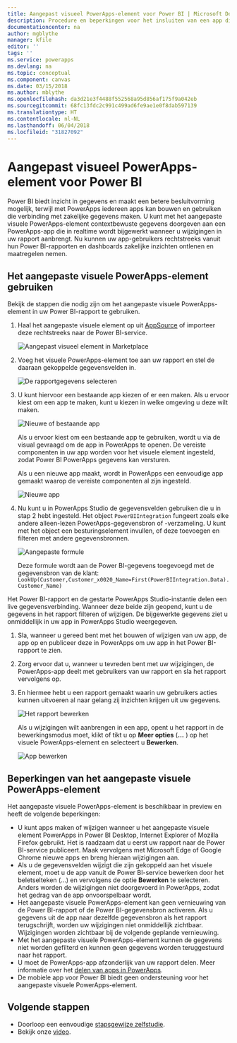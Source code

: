 ```yaml
---
title: Aangepast visueel PowerApps-element voor Power BI | Microsoft Docs
description: Procedure en beperkingen voor het insluiten van een app die gebruikmaakt van dezelfde gegevensbron en kan worden gefilterd zoals andere rapportitems in Power BI
documentationcenter: na
author: mgblythe
manager: kfile
editor: ''
tags: ''
ms.service: powerapps
ms.devlang: na
ms.topic: conceptual
ms.component: canvas
ms.date: 03/15/2018
ms.author: mblythe
ms.openlocfilehash: da3d21e3f4488f552568a95d856af175f9a042eb
ms.sourcegitcommit: 68fc13fdc2c991c499ad6fe9ae1e0f8dab597139
ms.translationtype: HT
ms.contentlocale: nl-NL
ms.lasthandoff: 06/04/2018
ms.locfileid: "31827092"
---
```

# <a name="powerapps-custom-visual-for-power-bi"></a>Aangepast visueel PowerApps-element voor Power BI

Power BI biedt inzicht in gegevens en maakt een betere besluitvorming mogelijk, terwijl met PowerApps iedereen apps kan bouwen en gebruiken die verbinding met zakelijke gegevens maken. U kunt met het aangepaste visuele PowerApps-element contextbewuste gegevens doorgeven aan een PowerApps-app die in realtime wordt bijgewerkt wanneer u wijzigingen in uw rapport aanbrengt. Nu kunnen uw app-gebruikers rechtstreeks vanuit hun Power BI-rapporten en dashboards zakelijke inzichten ontlenen en maatregelen nemen.

## <a name="using-the-powerapps-custom-visual"></a>Het aangepaste visuele PowerApps-element gebruiken

Bekijk de stappen die nodig zijn om het aangepaste visuele PowerApps-element in uw Power BI-rapport te gebruiken.

1. Haal het aangepaste visuele element op uit [AppSource](https://appsource.microsoft.com/product/power-bi-visuals/WA104381378?tab=Overview) of importeer deze rechtstreeks naar de Power BI-service.

    ![Aangepast visueel element in Marketplace](./media/powerapps-custom-visual/powerapps-store.png) 

1. Voeg het visuele PowerApps-element toe aan uw rapport en stel de daaraan gekoppelde gegevensvelden in.

    ![De rapportgegevens selecteren](./media/powerapps-custom-visual/add-visual-set-data.png)

1. U kunt hiervoor een bestaande app kiezen of er een maken. Als u ervoor kiest om een app te maken, kunt u kiezen in welke omgeving u deze wilt maken.

    ![Nieuwe of bestaande app](./media/powerapps-custom-visual/create-new-or-choose-app.png)

    Als u ervoor kiest om een bestaande app te gebruiken, wordt u via de visual gevraagd om de app in PowerApps te openen. De vereiste componenten in uw app worden voor het visuele element ingesteld, zodat Power BI PowerApps gegevens kan versturen.

    Als u een nieuwe app maakt, wordt in PowerApps een eenvoudige app gemaakt waarop de vereiste componenten al zijn ingesteld.

    ![Nieuwe app](./media/powerapps-custom-visual/new-app.png)

1. Nu kunt u in PowerApps Studio de gegevensvelden gebruiken die u in stap 2 hebt ingesteld. Het object `PowerBIIntegration` fungeert zoals elke andere alleen-lezen PowerApps-gegevensbron of -verzameling. U kunt met het object een besturingselement invullen, of deze toevoegen en filteren met andere gegevensbronnen.

    ![Aangepaste formule](./media/powerapps-custom-visual/custom-formula.png)

    Deze formule wordt aan de Power BI-gegevens toegevoegd met de gegevensbron van de klant: `LookUp(Customer,Customer_x0020_Name=First(PowerBIIntegration.Data).Customer_Name)`

 Het Power BI-rapport en de gestarte PowerApps Studio-instantie delen een live gegevensverbinding. Wanneer deze beide zijn geopend, kunt u de gegevens in het rapport filteren of wijzigen. De bijgewerkte gegevens ziet u onmiddellijk in uw app in PowerApps Studio weergegeven.

1. Sla, wanneer u gereed bent met het bouwen of wijzigen van uw app, de app op en publiceer deze in PowerApps om uw app in het Power BI-rapport te zien.

1. Zorg ervoor dat u, wanneer u tevreden bent met uw wijzigingen, de PowerApps-app deelt met gebruikers van uw rapport en sla het rapport vervolgens op.

1. En hiermee hebt u een rapport gemaakt waarin uw gebruikers acties kunnen uitvoeren al naar gelang zij inzichten krijgen uit uw gegevens.

    ![Het rapport bewerken](./media/powerapps-custom-visual/working-report.gif)

    Als u wijzigingen wilt aanbrengen in een app, opent u het rapport in de bewerkingsmodus moet, klikt of tikt u op **Meer opties** (**...** ) op het visuele PowerApps-element en selecteert u **Bewerken**.

    ![App bewerken](./media/powerapps-custom-visual/edit-app.png)

## <a name="limitations-of-the-powerapps-custom-visual"></a>Beperkingen van het aangepaste visuele PowerApps-element

Het aangepaste visuele PowerApps-element is beschikbaar in preview en heeft de volgende beperkingen:

- U kunt apps maken of wijzigen wanneer u het aangepaste visuele element PowerApps in Power BI Desktop, Internet Explorer of Mozilla Firefox gebruikt. Het is raadzaam dat u eerst uw rapport naar de Power BI-service publiceert. Maak vervolgens met Microsoft Edge of Google Chrome nieuwe apps en breng hieraan wijzigingen aan.
- Als u de gegevensvelden wijzigt die zijn gekoppeld aan het visuele element, moet u de app vanuit de Power BI-service bewerken door het beletselteken (...) en vervolgens de optie **Bewerken** te selecteren. Anders worden de wijzigingen niet doorgevoerd in PowerApps, zodat het gedrag van de app onvoorspelbaar wordt.
- Het aangepaste visuele PowerApps-element kan geen vernieuwing van de Power BI-rapport of de Power BI-gegevensbron activeren. Als u gegevens uit de app naar dezelfde gegevensbron als het rapport terugschrijft, worden uw wijzigingen niet onmiddellijk zichtbaar. Wijzigingen worden zichtbaar bij de volgende geplande vernieuwing.
- Met het aangepaste visuele PowerApps-element kunnen de gegevens niet worden gefilterd en kunnen geen gegevens worden teruggestuurd naar het rapport.
- U moet de PowerApps-app afzonderlijk van uw rapport delen. Meer informatie over het [delen van apps in PowerApps](share-app.md).
- De mobiele app voor Power BI biedt geen ondersteuning voor het aangepaste visuele PowerApps-element.

## <a name="next-steps"></a>Volgende stappen

* Doorloop een eenvoudige [stapsgewijze zelfstudie](embed-powerapps-powerbi.md).
* Bekijk onze [video](https://aka.ms/powerappscustomvisualvideo).